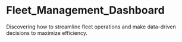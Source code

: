 # Fleet_Management_Dashboard
Discovering how to streamline fleet operations and make data-driven decisions to maximize efficiency.
